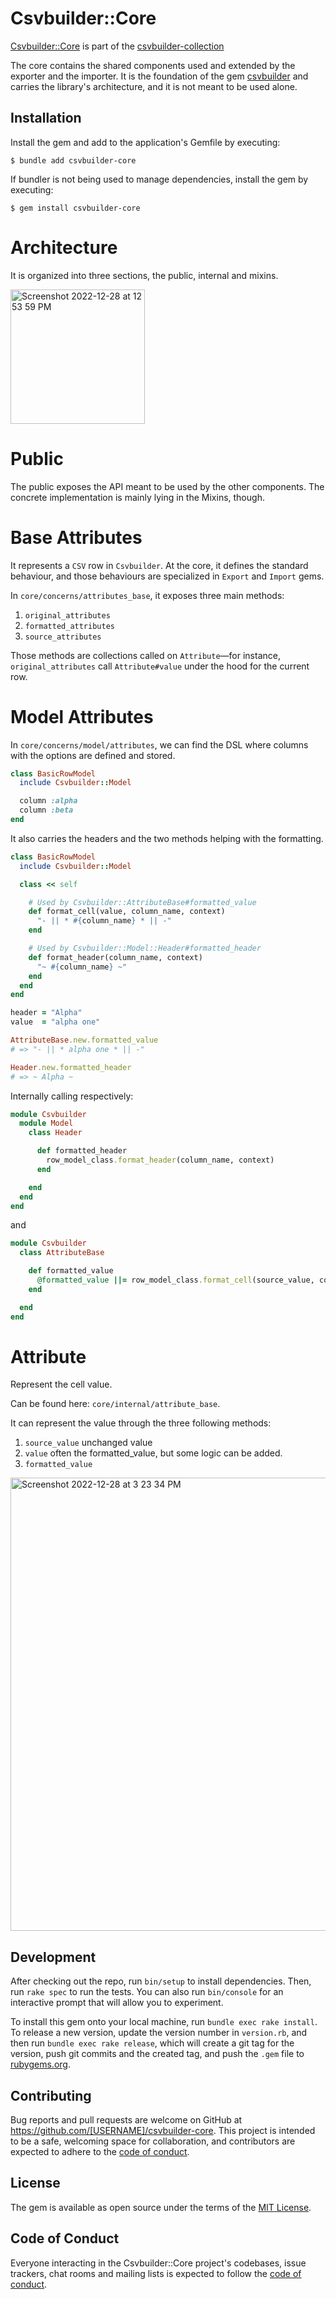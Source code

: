 # Csvbuilder::Core

[Csvbuilder::Core](https://github.com/joel/csvbuilder-core) is part of the [csvbuilder-collection](https://github.com/joel/csvbuilder)

The core contains the shared components used and extended by the exporter and the importer. It is the foundation of the gem [csvbuilder](https://github.com/joel/csvbuilder) and carries the library's architecture, and it is not meant to be used alone.

## Installation

Install the gem and add to the application's Gemfile by executing:

    $ bundle add csvbuilder-core

If bundler is not being used to manage dependencies, install the gem by executing:

    $ gem install csvbuilder-core

# Architecture

It is organized into three sections, the public, internal and mixins.

<img width="215" alt="Screenshot 2022-12-28 at 12 53 59 PM" src="https://user-images.githubusercontent.com/5789/209835572-01d1a7e5-3175-490c-a166-1b9b74908390.png">

# Public

The public exposes the API meant to be used by the other components. The concrete implementation is mainly lying in the Mixins, though.

# Base Attributes

It represents a `CSV` row in `Csvbuilder`. At the core, it defines the standard behaviour, and those behaviours are specialized in `Export` and `Import` gems.

In `core/concerns/attributes_base`, it exposes three main methods:

1. `original_attributes`
2. `formatted_attributes`
3. `source_attributes`

Those methods are collections called on `Attribute`—for instance, `original_attributes` call `Attribute#value` under the hood for the current row.

# Model Attributes

In `core/concerns/model/attributes`, we can find the DSL where columns with the options are defined and stored.

```ruby
class BasicRowModel
  include Csvbuilder::Model

  column :alpha
  column :beta
end
```

It also carries the headers and the two methods helping with the formatting.

```ruby
class BasicRowModel
  include Csvbuilder::Model

  class << self

    # Used by Csvbuilder::AttributeBase#formatted_value
    def format_cell(value, column_name, context)
      "- || * #{column_name} * || -"
    end

    # Used by Csvbuilder::Model::Header#formatted_header
    def format_header(column_name, context)
      "~ #{column_name} ~"
    end
  end
end

header = "Alpha"
value  = "alpha one"

AttributeBase.new.formatted_value
# => "- || * alpha one * || -"

Header.new.formatted_header
# => ~ Alpha ~
```

Internally calling respectively:

```ruby
module Csvbuilder
  module Model
    class Header

      def formatted_header
        row_model_class.format_header(column_name, context)
      end

    end
  end
end

```

and

```ruby
module Csvbuilder
  class AttributeBase

    def formatted_value
      @formatted_value ||= row_model_class.format_cell(source_value, column_name, row_model.context)
    end

  end
end

```

# Attribute

Represent the cell value.

Can be found here: `core/internal/attribute_base`.

It can represent the value through the three following methods:

1.  `source_value` unchanged value
2.  `value` often the formatted_value, but some logic can be added.
3.  `formatted_value`

<img width="725" alt="Screenshot 2022-12-28 at 3 23 34 PM" src="https://user-images.githubusercontent.com/5789/209835649-373ebaad-ed53-420d-8a7a-1b93c782d066.png">

## Development

After checking out the repo, run `bin/setup` to install dependencies. Then, run `rake spec` to run the tests. You can also run `bin/console` for an interactive prompt that will allow you to experiment.

To install this gem onto your local machine, run `bundle exec rake install`. To release a new version, update the version number in `version.rb`, and then run `bundle exec rake release`, which will create a git tag for the version, push git commits and the created tag, and push the `.gem` file to [rubygems.org](https://rubygems.org).

## Contributing

Bug reports and pull requests are welcome on GitHub at https://github.com/[USERNAME]/csvbuilder-core. This project is intended to be a safe, welcoming space for collaboration, and contributors are expected to adhere to the [code of conduct](https://github.com/[USERNAME]/csvbuilder-core/blob/main/CODE_OF_CONDUCT.md).

## License

The gem is available as open source under the terms of the [MIT License](https://opensource.org/licenses/MIT).

## Code of Conduct

Everyone interacting in the Csvbuilder::Core project's codebases, issue trackers, chat rooms and mailing lists is expected to follow the [code of conduct](https://github.com/[USERNAME]/csvbuilder-core/blob/main/CODE_OF_CONDUCT.md).
